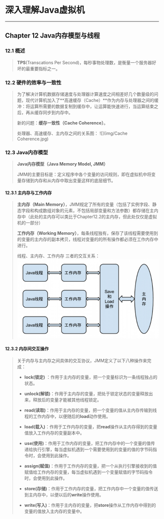 # 深入理解Java虚拟机 #

---

## Chapter 12 Java内存模型与线程 ##

### 12.1 概述 ###

>
>**TPS**(Transcations Per Second)，每秒事物处理数，是衡量一个服务器好坏的最重要指标之一。

### 12.2 硬件的效率与一致性 ###
>
>为了解决计算机数据存储速度与处理器计算速度之间相差好几个数量级的问题，现代计算机加入了**高速缓存（Cache）**作为内存与处理器之间的缓冲：将运算所需要的数据复制到缓存中，让运算能快速进行，当运算结束之后，再从缓存同步到内存中。
>
>新的问题：**缓存一致性（Cache Coherence）**。
>
>处理器、高速缓存、主内存之间的关系图：
>![](img/Cache Coherence.jpg)

### 12.3 Java内存模型 ###
>
>**Java内存模型（Java Memory Model, JMM）**
>
>JMM的主要目标是：定义程序中各个变量的访问规则，即在虚拟机中将变量存储到内存和从内存中取出变量这样的底层细节。

#### 12.3.1 主内存与工作内存 ####
>**主内存（Main Memory）**，JMM规定了所有的变量（包括了实例字段、静态字段和构成数组对象的元素，不包括局部变量和方法参数）都存储在主内存中（此处的主内存可以类比于Chapter12.2的主内存，但此处仅仅是虚拟机的一部分）
>
>**工作内存（Working Memory）**，每条线程独有，保存了该线程需要使用到的变量的主内存的副本拷贝，线程对变量的的所有操作都必须在工作内存中进行。
>
>线程、主内存、工作内存 三者的交互关系：
>![](img/线程、主内存、工作内存之间的关系.png)

#### 12.3.2 内存间交互操作 ####
>关于内存与主内存之间具体的交互协议，JMM定义了以下八种操作来完成：
>
> - **lock(锁定)** ：作用于主内存的变量，把一个变量标识为一条线程独占的状态。
> 
> - **unlock(解锁)**：作用于主内存的变量，把处于锁定状态的变量释放出来，释放后的变量才能被其他线程锁定。
> 
> - **read(读取)**：作用于主内存的变量，把一个变量的值从主内存传输到线程的工作内存中，以便随后的**load**动作使用。
> 
> - **load(载入)**：作用于工作内存的变量，把**read**操作从主内存得到的变量值放入工作内存的变量副本中。
> 
> - **use(使用)**：作用于工作内存的变量，把工作内存中的一个变量的值传递给执行引擎，每当虚拟机遇到一个需要使用到的变量的值的字节码指令时，会使用到此操作。
> 
> - **assign(赋值)**：作用于工作内存的变量，把一个从执行引擎接收到的值赋值给工作内存的变量，每当虚拟机遇到一个变量赋值的字节码指令时，会使用到此操作。
> 
> - **store(存储)**：作用于工作内存的变量，把工作内存中一个变量的值传送到主内存中，以便以后的**write**操作使用。
> 
> - **write(写入)**：作用于主内存的变量，把**store**操作从工作内存中得到的变量的值放入主内存的变量中。
> 
> 